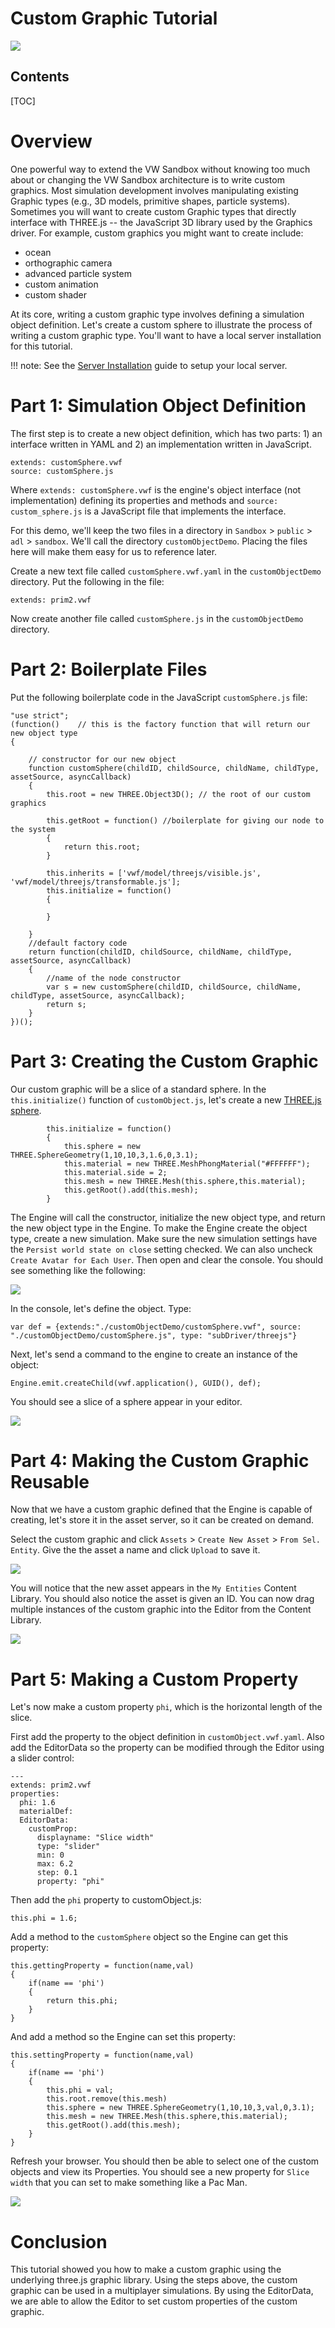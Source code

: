 <h1>Custom Graphic Tutorial</h1>

![](images/writing-custom-graphic-type/custom-graphic-introduction.png)

<h2>Contents</h2>
[TOC]

# Overview
One powerful way to extend the VW Sandbox without knowing too much about or changing the VW Sandbox architecture is to write custom graphics.  Most simulation development involves manipulating existing Graphic types (e.g., 3D models, primitive shapes, particle systems).  Sometimes you will want to create custom Graphic types that directly interface with THREE.js -- the JavaScript 3D library used by the Graphics driver.  For example, custom graphics you might want to create include:

* ocean
* orthographic camera
* advanced particle system
* custom animation
* custom shader

At its core, writing a custom graphic type involves defining a simulation object definition.  Let's create a custom sphere to illustrate the process of writing a custom graphic type.  You'll want to have a local server installation for this tutorial.

!!! note:
    See the [Server Installation](../server-installation.md) guide to setup your local server.

# Part 1: Simulation Object Definition

The first step is to create a new object definition, which has two parts: 1) an interface written in YAML and 2) an implementation written in JavaScript.

```
extends: customSphere.vwf
source: customSphere.js

```

Where `extends: customSphere.vwf` is the engine's object interface (not implementation) defining its properties and methods and `source: custom_sphere.js` is a JavaScript file that implements the interface.

For this demo, we'll keep the two files in a directory in `Sandbox` > `public` > `adl` > `sandbox`.  We'll call the directory `customObjectDemo`.  Placing the files here will make them easy for us to reference later.

Create a new text file called `customSphere.vwf.yaml` in the `customObjectDemo` directory.  Put the following in the file:

```
extends: prim2.vwf
```

Now create another file called `customSphere.js` in the `customObjectDemo` directory.

# Part 2: Boilerplate Files

Put the following boilerplate code in the JavaScript `customSphere.js` file:

```
"use strict";
(function()    // this is the factory function that will return our new object type
{	
	
    // constructor for our new object
    function customSphere(childID, childSource, childName, childType, assetSource, asyncCallback)
    {
    	this.root = new THREE.Object3D(); // the root of our custom graphics

    	this.getRoot = function() //boilerplate for giving our node to the system
    	{
    		return this.root;
    	}    	

		this.inherits = ['vwf/model/threejs/visible.js', 'vwf/model/threejs/transformable.js'];
    	this.initialize = function()
    	{

    	}    	

    }
    //default factory code
    return function(childID, childSource, childName, childType, assetSource, asyncCallback)
    {
        //name of the node constructor
        var s = new customSphere(childID, childSource, childName, childType, assetSource, asyncCallback);
        return s;
    }
})();
```

# Part 3: Creating the Custom Graphic

Our custom graphic will be a slice of a standard sphere.  In the `this.initialize()` function of `customObject.js`, let's create a new  [THREE.js sphere](http://threejs.org/docs/#Reference/Extras.Geometries/SphereGeometry).

```
    	this.initialize = function()
    	{
			this.sphere = new THREE.SphereGeometry(1,10,10,3,1.6,0,3.1);
			this.material = new THREE.MeshPhongMaterial("#FFFFFF");
            this.material.side = 2;
			this.mesh = new THREE.Mesh(this.sphere,this.material);	
			this.getRoot().add(this.mesh);
    	}   
```

The Engine will call the constructor, initialize the new object type, and return the new object type in the Engine.  To make the Engine create the object type, create a new simulation.  Make sure the new simulation settings have the `Persist world state on close` setting checked.  We can also uncheck `Create Avatar for Each User`.  Then open and clear the console.  You should see something like the following:

![](images/writing-custom-graphic-type/2015-10-09_16-17-04.png)

In the console, let's define the object.  Type:

```
var def = {extends:"./customObjectDemo/customSphere.vwf", source: "./customObjectDemo/customSphere.js", type: "subDriver/threejs"}
```

Next, let's send a command to the engine to create an instance of the object:

```
Engine.emit.createChild(vwf.application(), GUID(), def);
```

You should see a slice of a sphere appear in your editor.

![](images/writing-custom-graphic-type/sphere-created.png)

# Part 4: Making the Custom Graphic Reusable

Now that we have a custom graphic defined that the Engine is capable of creating, let's store it in the asset server, so it can be created on demand.

Select the custom graphic and click `Assets` > `Create New Asset` > `From Sel. Entity`.  Give the the asset a name and click `Upload` to save it.

![](images/writing-custom-graphic-type/create-new-asset.png)

You will notice that the new asset appears in the `My Entities` Content Library.  You should also notice the asset is given an ID.  You can now drag multiple instances of the custom graphic into the Editor from the Content Library.

![](images/writing-custom-graphic-type/multiple-objects.png)

# Part 5: Making a Custom Property

Let's now make a custom property `phi`, which is the horizontal length of the slice.

First add the property to the object definition in `customObject.vwf.yaml`.  Also add the EditorData so the property can be modified through the Editor using a slider control:

```
---
extends: prim2.vwf
properties:
  phi: 1.6
  materialDef:
  EditorData:
    customProp:
      displayname: "Slice width"
      type: "slider"
      min: 0
      max: 6.2
      step: 0.1
      property: "phi"  
```

Then add the `phi` property to customObject.js:

```
this.phi = 1.6;
```

Add a method to the `customSphere` object so the Engine can get this property:

```
this.gettingProperty = function(name,val)
{
    if(name == 'phi')
    {
        return this.phi;
    }   
} 
```

And add a method so the Engine can set this property:

```
this.settingProperty = function(name,val)
{
    if(name == 'phi')
    {
        this.phi = val;
        this.root.remove(this.mesh)
        this.sphere = new THREE.SphereGeometry(1,10,10,3,val,0,3.1);
        this.mesh = new THREE.Mesh(this.sphere,this.material);
        this.getRoot().add(this.mesh);
    }
}
```

Refresh your browser.  You should then be able to select one of the custom objects and view its Properties.  You should see a new property for `Slice width` that you can set to make something like a Pac Man.

![](images/writing-custom-graphic-type/phi-property.png)

# Conclusion

This tutorial showed you how to make a custom graphic using the underlying three.js graphic library.  Using the steps above, the custom graphic can be used in a multiplayer simulations.  By using the EditorData, we are able to allow the Editor to set custom properties of the custom graphic.




